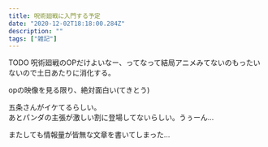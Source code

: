```yaml
---
title: 呪術廻戦に入門する予定
date: "2020-12-02T18:18:00.284Z"
description: ""
tags: ["雑記"]
---
```


TODO 呪術廻戦のOPだけよいなー、ってなって結局アニメみてないのもったいないので土日あたりに消化する。

opの映像を見る限り、絶対面白い(てきとう)

五条さんがイケてるらしい。  
あとパンダの主張が激しい割に登場してないらしい。うぅーん…

またしても情報量が皆無な文章を書いてしまった…